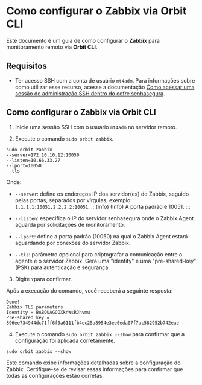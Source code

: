 # Como configurar o Zabbix via Orbit CLI

Este documento é um guia de como configurar o **Zabbix** para monitoramento remoto via **Orbit CLI**. 


## Requisitos

* Ter acesso SSH com a conta de usuário `mt4adm`. Para informações sobre  como utilizar esse recurso, acesse a documentação [Como acessar uma sessão de administração SSH dentro do cofre senhasegura](/v3-32/docs/pt/administration-ssh-access).


## Como configurar o Zabbix via Orbit CLI


1. Inicie uma sessão SSH com o usuário `mt4adm` no servidor remoto.

2. Execute o comando `sudo orbit zabbix`.
```Shell
sudo orbit zabbix
--server=172.10.10.12:10050
--listen=10.66.33.27
--lport=10050 
--tls

```
Onde:

* `--server`: define os endereços IP dos servidor(es) do Zabbix, seguido pelas portas, separados por vírgulas, exemplo: `1.1.1.1:10051,2.2.2.2:10051`. 
:::(info) (Info)
A porta padrão é 10051.
:::
* `--listen`: especifica o IP do servidor senhasegura onde o Zabbix Agent aguarda por solicitações de monitoramento.

* `--lport`: define a porta padrão (10050) na qual o Zabbix Agent estará aguardando por conexões do servidor Zabbix.

* `--tls`: parâmetro opcional para criptografar a comunicação entre o agente e o servidor Zabbix. Gera uma "identity" e uma "pre-shared-key" (PSK) para autenticação e segurança.

3. Digite `Y`para confirmar. 

Após a execução do comando, você receberá a seguinte resposta:

```Shell
Done!
Zabbix TLS parameters
Identity = BABQUAGCOXknWsRJhvmu
Pre-shared key = 896ee734944dc71ff6f0a6111fb4ec25a8954e3ee0eda07f7ac582952b742eae

```
4. Execute o comando `sudo orbit zabbix --show` para confirmar que a configuração foi aplicada corretamente.

```Shell
sudo orbit zabbix --show

```
Este comando exibe informações detalhadas sobre a configuração do Zabbix. Certifique-se de revisar essas informações para confirmar que todas as configurações estão corretas.





